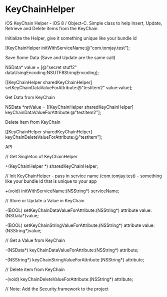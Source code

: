 # KeyChainHelper
iOS KeyChain Helper - iOS 8 / Object-C. Simple class to help Insert, Update, Retrieve and Delete items from the KeyChain

Initialize the Helper, give it something unique like your bundle id

[KeyChainHelper initWithServiceName:@"com.tomjay.test"];




Save Some Data (Save and Update are the same call)

NSData* value = [@"secret stuff2" dataUsingEncoding:NSUTF8StringEncoding];

[[KeyChainHelper sharedKeyChainHelper] setKeyChainDataValueForAttribute:@"testitem2" value:value];



Get Data from KeyChain

 NSData *retValue = [[KeyChainHelper sharedKeyChainHelper] keyChainDataValueForAttribute:@"testitem2"];




Delete Item from KeyChain

[[KeyChainHelper sharedKeyChainHelper] keyChainDeleteValueForAttribute:@"testitem"];




API

// Get Singleton of KeyChainHelper

+(KeyChainHelper *) sharedKeyChainHelper;



// Init KeyChainHelper - pass in service name (com.tomjay.test) - something like your bundle id that is unique to your app

+(void) initWithServiceName:(NSString*) serviceName;




// Store or Update a Value in KeyChain

-(BOOL) setKeyChainDataValueForAttribute:(NSString*) attribute value:(NSData*)value;

-(BOOL) setKeyChainStringValueForAttribute:(NSString*) attribute value:(NSString*)value;




// Get a Value from KeyChain

-(NSData*) keyChainDataValueForAttribute:(NSString*) attribute;

-(NSString*) keyChainStringValueForAttribute:(NSString*) attribute;




// Delete item from KeyChain

-(void) keyChainDeleteValueForAttribute:(NSString*) attribute;





// Note: Add the Security.framework to the project




